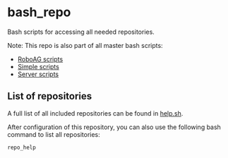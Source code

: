 # bash_repo
Bash scripts for accessing all needed repositories.

Note: This repo is also part of all master bash scripts:
+ [RoboAG scripts](https://github.com/RoboAG/bash_roboag)
+ [Simple scripts](https://github.com/PeterWeissig/bash_master_simple)
+ [Server scripts](https://github.com/PeterWeissig/bash_master_server)

## List of repositories
A full list of all included repositories can be found in [help.sh](scripts/help.sh).

After configuration of this repository, you can also use the following bash command to list all repositories:

    repo_help

